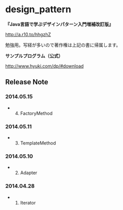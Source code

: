 design_pattern
==============

**『Java言語で学ぶデザインパターン入門増補改訂版』**

http://a.r10.to/hhgzhZ

勉強用。写経が多いので著作権は上記の書に帰属します。

**サンプルプログラム（公式）**

http://www.hyuki.com/dp/#download


Release Note
--------------

### 2014.05.15
- 4. FactoryMethod

### 2014.05.11
- 3. TemplateMethod

### 2014.05.10
- 2. Adapter

### 2014.04.28
- 1. Iterator
